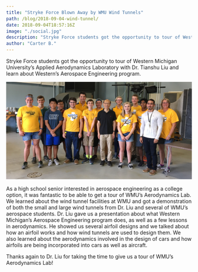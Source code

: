 ```yaml
---
title: "Stryke Force Blown Away by WMU Wind Tunnels"
path: /blog/2018-09-04-wind-tunnel/
date: 2018-09-04T18:57:16Z
image: "./social.jpg"
description: "Stryke Force students got the opportunity to tour of Western Michigan University’s Applied Aerodynamics Laboratory with Dr. Tianshu Liu and learn about Western’s Aerospace Engineering program."
author: "Carter B."
---
```

Stryke Force students got the opportunity to tour of Western Michigan University’s Applied Aerodynamics Laboratory with Dr. Tianshu Liu and learn about Western’s Aerospace Engineering program.
<!--more-->
![WMU Wind Tunnels](social.jpg "Stryke Force students at Western Michigan University’s Applied Aerodynamics Laboratory.")

As a high school senior interested in aerospace engineering as a college option, it was fantastic to be able to get a tour of WMU’s Aerodynamics Lab. We learned about the wind tunnel facilities at WMU and got a demonstration of both the small and large wind tunnels from Dr. Liu and several of WMU’s aerospace students. Dr. Liu gave us a presentation about what Western Michigan’s Aerospace Engineering program does, as well as a few lessons in aerodynamics. He showed us several airfoil designs and we talked about how an airfoil works and how wind tunnels are used to design them. We also learned about the aerodynamics involved in the design of cars and how airfoils are being incorporated into cars as well as aircraft.

Thanks again to Dr. Liu for taking the time to give us a tour of WMU’s Aerodynamics Lab!
